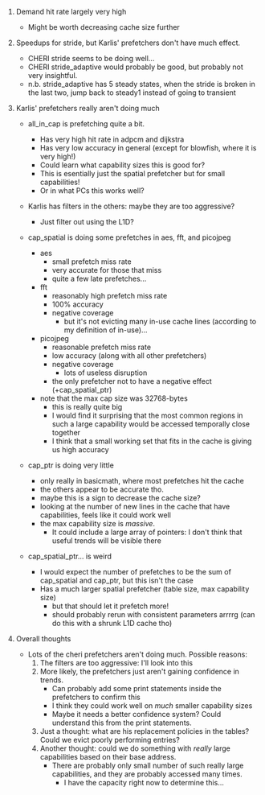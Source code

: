 1. Demand hit rate largely very high
    - Might be worth decreasing cache size further

2. Speedups for stride, but Karlis' prefetchers don't have much effect.
    - CHERI stride seems to be doing well...
    - CHERI stride_adaptive would probably be good, but probably not very insightful.
    - n.b. stride_adaptive has 5 steady states, when the stride is broken in the last two, jump back to steady1 instead of going to transient

3. Karlis' prefetchers really aren't doing much

    - all_in_cap is prefetching quite a bit.
        - Has very high hit rate in adpcm and dijkstra
        - Has very low accuracy in general (except for blowfish, where it is very high!)
        - Could learn what capability sizes this is good for?
        - This is esentially just the spatial prefetcher but for small capabilities!
        - Or in what PCs this works well?

    - Karlis has filters in the others: maybe they are too aggressive?
        - Just filter out using the L1D?

    - cap_spatial is doing some prefetches in aes, fft, and picojpeg
        - aes
            - small prefetch miss rate
            - very accurate for those that miss
            - quite a few late prefetches...
        - fft
            - reasonably high prefetch miss rate
            - 100% accuracy
            - negative coverage
                - but it's not evicting many in-use cache lines (according to my definition of in-use)...
        - picojpeg
            - reasonable prefetch miss rate
            - low accuracy (along with all other prefetchers)
            - negative coverage
                - lots of useless disruption
            - the only prefetcher not to have a negative effect (+cap_spatial_ptr)
        - note that the max cap size was 32768-bytes
            - this is really quite big
            - I would find it surprising that the most common regions in such a large capability would be accessed temporally close together
            - I think that a small working set that fits in the cache is giving us high accuracy

    - cap_ptr is doing very little
        - only really in basicmath, where most prefetches hit the cache
        - the others appear to be accurate tho.
        - maybe this is a sign to decrease the cache size?
        - looking at the number of new lines in the cache that have capabilities, feels like it could work well
        - the max capability size is _massive_.
            - It could include a large array of pointers: I don't think that useful trends will be visible there

    - cap_spatial_ptr... is weird
        - I would expect the number of prefetches to be the sum of cap_spatial and cap_ptr, but this isn't the case
        - Has a much larger spatial prefetcher (table size, max capability size)
            - but that should let it prefetch more!
            - should probably rerun with consistent parameters arrrrg (can do this with a shrunk L1D cache tho)

4. Overall thoughts

    - Lots of the cheri prefetchers aren't doing much. Possible reasons:
        1. The filters are too aggressive: I'll look into this
        2. More likely, the prefetchers just aren't gaining confidence in trends.
            - Can probably add some print statements inside the prefetchers to confirm this
            - I think they could work well on _much_ smaller capability sizes
            - Maybe it needs a better confidence system? Could understand this from the print statements.
        3. Just a thought: what are his replacement policies in the tables? Could we evict poorly performing entries?
        4. Another thought: could we do something with _really_ large capabilities based on their base address.
            - There are probably only small number of such really large capabilities, and they are probably accessed many times.
                - I have the capacity right now to determine this...


    